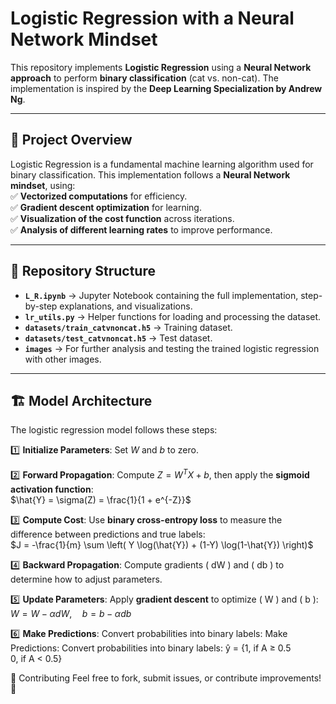 # Logistic Regression with a Neural Network Mindset  

This repository implements **Logistic Regression** using a **Neural Network approach** to perform **binary classification** (cat vs. non-cat). The implementation is inspired by the **Deep Learning Specialization by Andrew Ng**.

---

## 🚀 Project Overview  

Logistic Regression is a fundamental machine learning algorithm used for binary classification. This implementation follows a **Neural Network mindset**, using:  
✅ **Vectorized computations** for efficiency.  
✅ **Gradient descent optimization** for learning.  
✅ **Visualization of the cost function** across iterations.  
✅ **Analysis of different learning rates** to improve performance.  

---

## 📂 Repository Structure  

- **`L_R.ipynb`** → Jupyter Notebook containing the full implementation, step-by-step explanations, and visualizations.  
- **`lr_utils.py`** → Helper functions for loading and processing the dataset.  
- **`datasets/train_catvnoncat.h5`** → Training dataset.  
- **`datasets/test_catvnoncat.h5`** → Test dataset.  
- **`images`** → For further analysis and testing the trained logistic regression with other images.
---

## 🏗️ Model Architecture  

The logistic regression model follows these steps:  

1️⃣ **Initialize Parameters**: Set $W$ and $b$ to zero.  

2️⃣ **Forward Propagation**: Compute $Z = W^T X + b$, then apply the **sigmoid activation function**:  
   $\hat{Y} = \sigma(Z) = \frac{1}{1 + e^{-Z}}$ 

3️⃣ **Compute Cost**: Use **binary cross-entropy loss** to measure the difference between predictions and true labels:  
   $J = -\frac{1}{m} \sum \left( Y \log(\hat{Y}) + (1-Y) \log(1-\hat{Y}) \right)$  

4️⃣ **Backward Propagation**: Compute gradients \( dW \) and \( db \) to determine how to adjust parameters.  

5️⃣ **Update Parameters**: Apply **gradient descent** to optimize \( W \) and \( b \):  
   $W = W - \alpha dW, \quad b = b - \alpha db$  

6️⃣ **Make Predictions**: Convert probabilities into binary labels:
Make Predictions: Convert probabilities into binary labels: 
ŷ =
{1,  if A ≥ 0.5  
0,  if A < 0.5}


   🤝 Contributing
Feel free to fork, submit issues, or contribute improvements! 🚀
